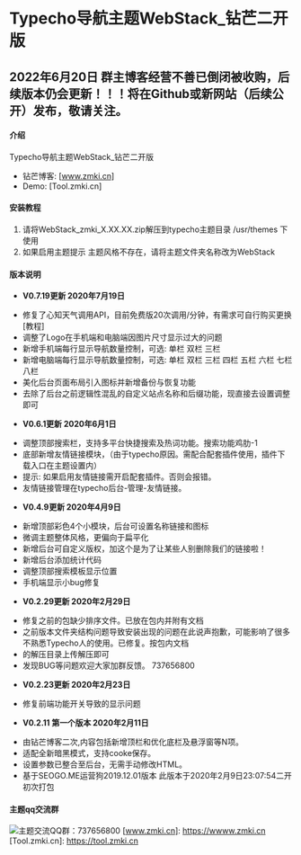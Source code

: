 # Typecho导航主题WebStack_钻芒二开版

## 2022年6月20日 群主博客经营不善已倒闭被收购，后续版本仍会更新！！！将在Github或新网站（后续公开）发布，敬请关注。
#### 介绍
Typecho导航主题WebStack_钻芒二开版

* 钻芒博客: [www.zmki.cn]
* Demo: [Tool.zmki.cn]
 

#### 安装教程
1.  请将WebStack_zmki_X.XX.XX.zip解压到typecho主题目录 /usr/themes 下使用
2.  如果启用主题提示 主题风格不存在，请将主题文件夹名称改为WebStack 

#### 版本说明

+ __V0.7.19更新 2020年7月19日__
* 修复了心知天气调用API，目前免费版20次调用/分钟，有需求可自行购买更换 [教程]
* 调整了Logo在手机端和电脑端因图片尺寸显示过大的问题
* 新增手机端每行显示导航数量控制，可选: 单栏  双栏  三栏
* 新增电脑端每行显示导航数量控制，可选: 单栏  双栏  三栏  四栏  五栏  六栏  七栏  八栏
* 美化后台页面布局引入图标并新增备份与恢复功能
* 去除了后台之前逻辑性混乱的自定义站点名称和后缀功能，现直接去设置调整即可

+ __V0.6.1更新 2020年6月1日__
* 调整顶部搜索栏，支持多平台快捷搜索及热词功能。搜索功能鸡肋-1
* 底部新增友情链接模块，（由于typecho原因。需配合配套插件使用，插件下载入口在主题设置内）
* 提示: 如果启用友情链接需开启配套插件。否则会报错。
* 友情链接管理在typecho后台-管理-友情链接。

+ __V0.4.9更新 2020年4月9日__
* 新增顶部彩色4个小模块，后台可设置名称链接和图标
* 微调主题整体风格，更偏向于扁平化
* 新增后台可自定义版权，加这个是为了让某些人别删除我们的链接啦！
* 新增后台添加统计代码
* 调整顶部搜索模板显示位置
* 手机端显示小bug修复

+ __V0.2.29更新 2020年2月29日__
* 修复之前的包缺少排序文件。已放在包内并附有文档
* 之前版本文件夹结构问题导致安装出现的问题在此说声抱歉，可能影响了很多不熟悉Typecho人的使用。已修复。按包内文档
* 的解压目录上传解压即可
* 发现BUG等问题欢迎大家加群反馈。 737656800

+ __V0.2.23更新 2020年2月23日__
 * 修复前端功能开关导致的显示问题

+  __V0.2.11 第一个版本 2020年2月11日__
 * 由钻芒博客二次,内容包括新增顶栏和优化底栏及悬浮窗等N项。
 * 适配全新暗黑模式，支持cooke保存。
 * 设置参数已整合至后台，无需手动修改HTML。
 * 基于SEOGO.ME运营狗2019.12.01版本 此版本于2020年2月9日23:07:54二开初次打包

#### 主题qq交流群

![主题交流QQ群：737656800](https://a-oss.zmki.cn/2020/20200214-a874495080831.png)
[www.zmki.cn]: https://wwww.zmki.cn  
[Tool.zmki.cn]: https://tool.zmki.cn
